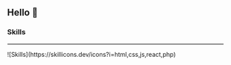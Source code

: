 ## Hello 👋

### Skills
<hr style="border: 1px solid #ccc; margin-top: 10px;" />
![Skills](https://skillicons.dev/icons?i=html,css,js,react,php)
